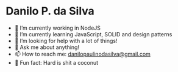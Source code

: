 # Danilo P. da Silva

<!--
**danilopaulinodasilva/danilopaulinodasilva** is a ✨ _special_ ✨ repository because its `README.md` (this file) appears on your GitHub profile. -->

- 🔭 I’m currently working in NodeJS
- 🌱 I’m currently learning JavaScript, SOLID and design patterns
- 🤔 I’m looking for help with a lot of things!
- 💬 Ask me about anything!
- 📫 How to reach me: danilopaulinodasilva@gmail.com
- 💩 Fun fact: Hard is shit a coconut
